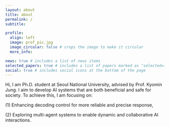 ```yaml
---
layout: about
title: about
permalink: /
subtitle: 

profile:
  align: left
  image: prof_pic.jpg
  image_circular: false # crops the image to make it circular
  more_info:

news: true # includes a list of news items
selected_papers: true # includes a list of papers marked as "selected={true}"
social: true # includes social icons at the bottom of the page
---
```


Hi, I am Ph.D. student at Seoul National University, advised by Prof. Kyomin Jung. I aim to develop AI systems that are both beneficial and safe for society. To achieve this, I am focusing on:

(1) Enhancing decoding control for more reliable and precise response,

(2) Exploring multi-agent systems to enable dynamic and collaborative AI interactions.
